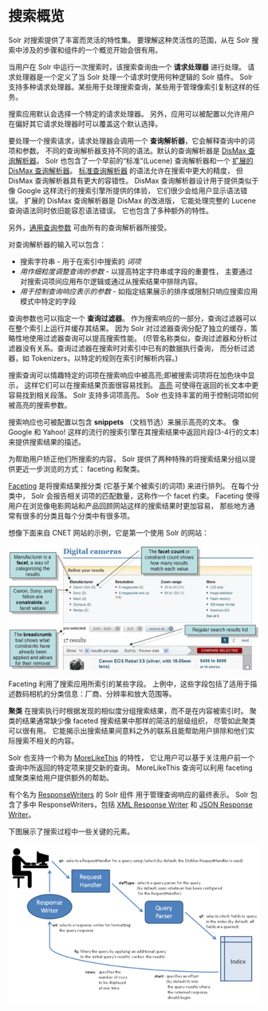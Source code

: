 # 搜索概览

Solr 对搜索提供了丰富而灵活的特性集。
要理解这种灵活性的范围，从在 Solr 搜索中涉及的步骤和组件的一个概览开始会很有用。

当用户在 Solr 中运行一次搜索时，该搜索查询由一个 **请求处理器** 进行处理。
请求处理器是一个定义了当 Solr 处理一个请求时使用何种逻辑的 Solr 插件。
Solr 支持多种请求处理器。某些用于处理搜索查询，某些用于管理像索引复制这样的任务。

搜索应用默认会选择一个特定的请求处理器。
另外，应用可以被配置以允许用户在偏好其它请求处理器时可以覆盖这个默认选择。

要处理一个搜索请求，请求处理器会调用一个 **查询解析器**，它会解释查询中的词项和参数。
不同的查询解析器支持不同的语法。默认的查询解析器是 [DisMax 查询解析器](./query_syntax/dismax.md)。
Solr 也包含了一个早前的“标准”(Lucene) 查询解析器和一个 
[扩展的 DisMax 查询解析器](./query_syntax/extended_dismax.md)。
[标准查询解析器](./query_syntax/standard.md) 的语法允许在搜索中更大的精度，
但 DisMax 查询解析器具有更大的容错性。
DisMax 查询解析器设计用于提供类似于像 Google 这样流行的搜索引擎所提供的体验，
它们很少会给用户显示语法错误。
扩展的 DisMax 查询解析器是 DisMax 的改进版，
它能处理完整的 Lucene 查询语法同时依旧能容忍语法错误。
它也包含了多种额外的特性。

另外，[通用查询参数](./query_syntax/common.md) 可由所有的查询解析器所接受。

对查询解析器的输入可以包含：

* 搜索字符串 - 用于在索引中搜索的 *词项*
* *用作细粒度调整查询的参数* - 以提高特定字符串或字段的重要性，
主要通过对搜索词项间应用布尔逻辑或通过从搜索结果中排除内容。
* *用于控制查询响应表示的参数* - 如指定结果展示的排序或限制只响应搜索应用模式中特定的字段

查询参数也可以指定一个 **查询过滤器**。
作为搜索响应的一部分，查询过滤器可以在整个索引上运行并缓存其结果。
因为 Solr 对过滤器查询分配了独立的缓存，策略性地使用过滤器查询可以提高搜索性能。
(尽管名称类似，查询过滤器和分析过滤器没有关系。查询过滤器在搜索时对索引中已有的数据执行查询，
而分析过滤器，如 Tokenizers，以特定的规则在索引时解析内容。)

搜索查询可以情趣特定的词项在搜索响应中被高亮;即被搜索词项将在加色块中显示，
这样它们可以在搜索结果页面很容易找到。
[高亮](./highlight/readme.md) 可使得在返回的长文本中更容易找到相关段落。
Solr 支持多词项高亮。
Solr 也支持丰富的用于控制词项如何被高亮的搜索参数。

搜索响应也可被配置以包含 **snippets** （文档节选）来展示高亮的文本。
像 Google 和 Yahoo! 这样的流行的搜索引擎在其搜索结果中返回片段(3-4行的文本)来提供搜索结果的描述。

为帮助用户矫正他们所搜索的内容， Solr 提供了两种特殊的将搜索结果分组以提供更近一步浏览的方式：
faceting 和聚类。

[Faceting](./faceting.md) 是将搜索结果按分类 (它基于某个被索引的词项) 来进行排列。
在每个分类中， Solr 会报告相关词项的匹配数量，这称作一个 facet 约束。
Faceting 使得用户在浏览像电影网站和产品回顾网站这样的搜索结果时更加容易，
那些地方通常有很多的分类且每个分类中有很多项。

想像下面来自 CNET 网站的示例，它是第一个使用 Solr 的网站：

![CNET 网站](../images/searching-CNET.png)

Faceting 利用了搜索应用所索引的某些字段。
上例中，这些字段包括了适用于描述数码相机的分类信息：厂商、分辨率和放大范围等。

**聚类** 在搜索执行时根据发现的相似度分组搜索结果，而不是在内容被索引时。
聚类的结果通常缺少像 faceted 搜索结果中那样的简洁的层级组织，
尽管如此聚类可以很有用。
它能揭示出搜索结果间意料之外的联系且能帮助用户排除和他们实际搜索不相关的内容。

Solr 也支持一个称为 [MoreLikeThis](./morelikethis.md) 的特性，
它让用户可以基于关注用户前一个查询中所返回的特定项来提交新的查询。
MoreLikeThis 查询可以利用 faceting 或聚类来给用户提供额外的帮助。

有个名为 [ResponseWriters](searching/response_writers.md) 的 Solr 组件
用于管理查询响应的最终表示。
Solr 包含了多中 ResponseWriters，包括
[XML Response Writer](https://cwiki.apache.org/confluence/display/solr/Response+Writers#ResponseWriters-TheStandardXMLResponseWriter)
和 [JSON Response Writer](https://cwiki.apache.org/confluence/display/solr/Response+Writers#ResponseWriters-JSONResponseWriter)。

下图展示了搜索过程中一些关键的元素。

![搜索过程关键元素](../images/searching-elements.png)
